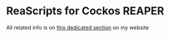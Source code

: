 # ReaScripts for Cockos REAPER
All related info is on [this dedicated section](https://www.egill.rocks/blog/rea-scripts/my-scripts) on my website
